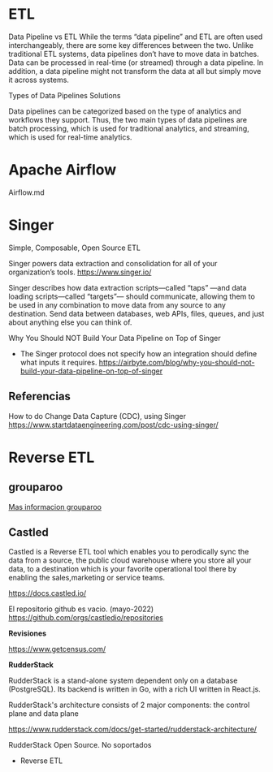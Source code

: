 # ETL

Data Pipeline vs ETL
While the terms “data pipeline” and ETL are often used interchangeably, there are some key differences between the two. Unlike traditional ETL systems, data pipelines don’t have to move data in batches. Data can be processed in real-time (or streamed) through a data pipeline. In addition, a data pipeline might not transform the data at all but simply move it across systems.

Types of Data Pipelines Solutions

Data pipelines can be categorized based on the type of analytics and workflows they support. Thus, the two main types of data pipelines are batch processing, which is used for traditional analytics, and streaming, which is used for real-time analytics.


# Apache Airflow

Airflow.md


# Singer

Simple, Composable, Open Source ETL

Singer powers data extraction and consolidation for all of your organization’s tools.
https://www.singer.io/


Singer describes how data extraction scripts—called “taps” —and data loading scripts—called “targets”— should communicate, allowing them to be used in any combination to move data from any source to any destination. Send data between databases, web APIs, files, queues, and just about anything else you can think of. 



Why You Should NOT Build Your Data Pipeline on Top of Singer
- The Singer protocol does not specify how an integration should define what inputs it requires.
https://airbyte.com/blog/why-you-should-not-build-your-data-pipeline-on-top-of-singer


## Referencias

How to do Change Data Capture (CDC), using Singer
https://www.startdataengineering.com/post/cdc-using-singer/

# Reverse ETL

## grouparoo

[Mas informacion grouparoo](/platform_campusoft/referencias/sync.grouparoo.md)

## Castled

Castled is a Reverse ETL tool which enables you to perodically sync the data from a source, the public cloud warehouse where you store all your data, to a destination which is your favorite operational tool there by enabling the sales,marketing or service teams.

https://docs.castled.io/

El repositorio github es vacio. (mayo-2022)
https://github.com/orgs/castledio/repositories

**Revisiones**

https://www.getcensus.com/



**RudderStack**

RudderStack is a stand-alone system dependent only on a database (PostgreSQL). Its backend is written in Go, with a rich UI written in React.js.

RudderStack's architecture consists of 2 major components: the control plane and data plane

https://www.rudderstack.com/docs/get-started/rudderstack-architecture/


RudderStack Open Source. No soportados
- Reverse ETL

